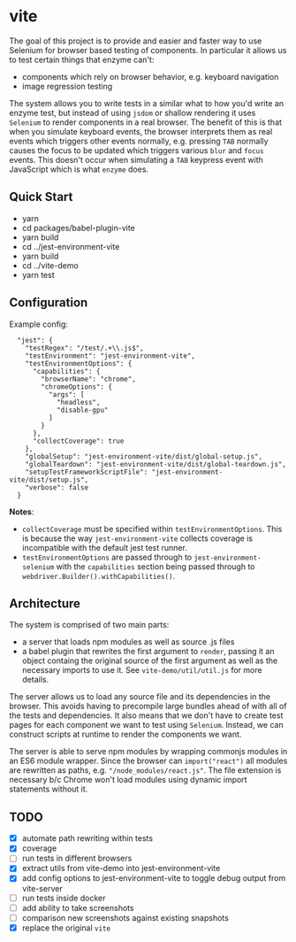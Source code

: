 # vite

The goal of this project is to provide and easier and faster way
to use Selenium for browser based testing of components.  In 
particular it allows us to test certain things that enzyme can't:
- components which rely on browser behavior, e.g. keyboard navigation
- image regression testing

The system allows you to write tests in a similar what to how you'd
write an enzyme test, but instead of using `jsdom` or shallow rendering
it uses `Selenium` to render components in a real browser.  The
benefit of this is that when you simulate keyboard events, the browser
interprets them as real events which triggers other events normally, e.g.
pressing `TAB` normally causes the focus to be updated which triggers
various `blur` and `focus` events.  This doesn't occur when simulating
a `TAB` keypress event with JavaScript which is what `enzyme` does.

## Quick Start

- yarn
- cd packages/babel-plugin-vite
- yarn build
- cd ../jest-environment-vite
- yarn build
- cd ../vite-demo
- yarn test

## Configuration

Example config:
```
  "jest": {
    "testRegex": "/test/.+\\.js$",
    "testEnvironment": "jest-environment-vite",
    "testEnvironmentOptions": {
      "capabilities": {
        "browserName": "chrome",
        "chromeOptions": {
          "args": [
            "headless",
            "disable-gpu"
          ]
        }
      },
      "collectCoverage": true
    },
    "globalSetup": "jest-environment-vite/dist/global-setup.js",
    "globalTeardown": "jest-environment-vite/dist/global-teardown.js",
    "setupTestFrameworkScriptFile": "jest-environment-vite/dist/setup.js",
    "verbose": false
  }
```

**Notes**:
- `collectCoverage` must be specified within `testEnvironmentOptions`.  This
  is because the way `jest-environment-vite` collects coverage is incompatible
  with the default jest test runner.
- `testEnvironmentOptions` are passed through to `jest-environment-selenium`
  with the `capabilities` section being passed through to `webdriver.Builder().withCapabilities()`.

## Architecture

The system is comprised of two main parts:
- a server that loads npm modules as well as source .js files
- a babel plugin that rewrites the first argument to `render`, passing
  it an object containg the original source of the first argument as 
  well as the necessary imports to use it.  See `vite-demo/util/util.js`
  for more details.

The server allows us to load any source file and its dependencies in
the browser.  This avoids having to precompile large bundles ahead of
with all of the tests and dependencies.  It also means that we don't 
have to create test pages for each component we want to test using
`Selenium`.  Instead, we can construct scripts at runtime to render
the components we want.

The server is able to serve npm modules by wrapping commonjs modules in
an ES6 module wrapper.  Since the browser can `import("react")` all 
modules are rewritten as paths, e.g. `"/node_modules/react.js"`.  The
file extension is necessary b/c Chrome won't load modules using dynamic
import statements without it.

## TODO

- [x] automate path rewriting within tests
- [x] coverage
- [ ] run tests in different browsers
- [x] extract utils from vite-demo into jest-environment-vite
- [x] add config options to jest-environment-vite to toggle debug output from vite-server
- [ ] run tests inside docker
- [ ] add ability to take screenshots
- [ ] comparison new screenshots against existing snapshots
- [x] replace the original `vite`
